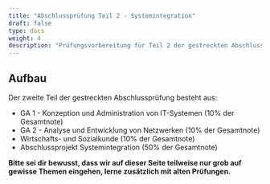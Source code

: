 ```yaml
---
title: "Abschlussprüfung Teil 2 - Systemintegration"
draft: false
type: docs
weight: 4
description: "Prüfungsvorbereitung für Teil 2 der gestreckten Abschlussprüfung der Fachinformatiker für Systemintegration."
---
```


## Aufbau

Der zweite Teil der gestreckten Abschlussprüfung besteht aus:
- GA 1 - Konzeption und Administration von IT-Systemen (10% der Gesamtnote)
- GA 2 - Analyse und Entwicklung von Netzwerken (10% der Gesamtnote)
- Wirtschafts- und Sozialkunde (10% der Gesamtnote)
- Abschlussprojekt Systemintegration (50% der Gesamtnote)

<strong>Bitte sei dir bewusst, dass wir auf dieser Seite teilweise nur grob auf gewisse Themen eingehen, lerne zusätzlich mit alten Prüfungen.</strong>